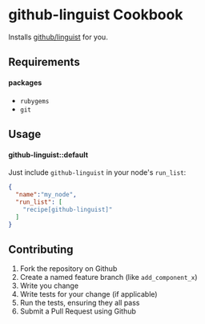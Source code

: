 github-linguist Cookbook
========================

Installs [github/linguist](https://github.com/github/linguist/) for you.

Requirements
------------

#### packages
- `rubygems`
- `git`

Usage
-----
#### github-linguist::default

Just include `github-linguist` in your node's `run_list`:

```json
{
  "name":"my_node",
  "run_list": [
    "recipe[github-linguist]"
  ]
}
```

Contributing
------------

1. Fork the repository on Github
2. Create a named feature branch (like `add_component_x`)
3. Write you change
4. Write tests for your change (if applicable)
5. Run the tests, ensuring they all pass
6. Submit a Pull Request using Github
